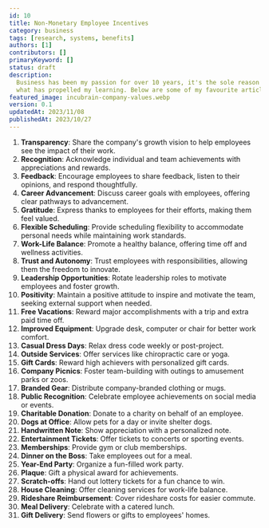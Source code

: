 ```yaml
---
id: 10
title: Non-Monetary Employee Incentives
category: business
tags: [research, systems, benefits]
authors: [1]
contributors: []
primaryKeyword: []
status: draft
description:
  Business has been my passion for over 10 years, it's the sole reason I got into development and
  what has propelled my learning. Below are some of my favourite articles I've read over the years.
featured_image: incubrain-company-values.webp
version: 0.1
updatedAt: 2023/11/08
publishedAt: 2023/10/27
---
```


1. **Transparency**: Share the company's growth vision to help employees see the impact of their
   work.
2. **Recognition**: Acknowledge individual and team achievements with appreciations and rewards.
3. **Feedback**: Encourage employees to share feedback, listen to their opinions, and respond
   thoughtfully.
4. **Career Advancement**: Discuss career goals with employees, offering clear pathways to
   advancement.
5. **Gratitude**: Express thanks to employees for their efforts, making them feel valued.
6. **Flexible Scheduling**: Provide scheduling flexibility to accommodate personal needs while
   maintaining work standards.
7. **Work-Life Balance**: Promote a healthy balance, offering time off and wellness activities.
8. **Trust and Autonomy**: Trust employees with responsibilities, allowing them the freedom to
   innovate.
9. **Leadership Opportunities**: Rotate leadership roles to motivate employees and foster growth.
10. **Positivity**: Maintain a positive attitude to inspire and motivate the team, seeking external
    support when needed.
11. **Free Vacations**: Reward major accomplishments with a trip and extra paid time off.
12. **Improved Equipment**: Upgrade desk, computer or chair for better work comfort.
13. **Casual Dress Days**: Relax dress code weekly or post-project.
14. **Outside Services**: Offer services like chiropractic care or yoga.
15. **Gift Cards**: Reward high achievers with personalized gift cards.
16. **Company Picnics**: Foster team-building with outings to amusement parks or zoos.
17. **Branded Gear**: Distribute company-branded clothing or mugs.
18. **Public Recognition**: Celebrate employee achievements on social media or events.
19. **Charitable Donation**: Donate to a charity on behalf of an employee.
20. **Dogs at Office**: Allow pets for a day or invite shelter dogs.
21. **Handwritten Note**: Show appreciation with a personalized note.
22. **Entertainment Tickets**: Offer tickets to concerts or sporting events.
23. **Memberships**: Provide gym or club memberships.
24. **Dinner on the Boss**: Take employees out for a meal.
25. **Year-End Party**: Organize a fun-filled work party.
26. **Plaque**: Gift a physical award for achievements.
27. **Scratch-offs**: Hand out lottery tickets for a fun chance to win.
28. **House Cleaning**: Offer cleaning services for work-life balance.
29. **Rideshare Reimbursement**: Cover rideshare costs for easier commute.
30. **Meal Delivery**: Celebrate with a catered lunch.
31. **Gift Delivery**: Send flowers or gifts to employees' homes.
